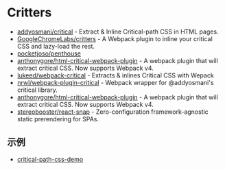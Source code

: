 # Critters

- [addyosmani/critical](https://github.com/addyosmani/critical) - Extract & Inline Critical-path CSS in HTML pages.
- [GoogleChromeLabs/critters](https://github.com/GoogleChromeLabs/critters) - A Webpack plugin to inline your critical CSS and lazy-load the rest.
- [pocketjoso/penthouse](https://github.com/pocketjoso/penthouse)
- [anthonygore/html-critical-webpack-plugin](https://github.com/anthonygore/html-critical-webpack-plugin) - A webpack plugin that will extract critical CSS. Now supports Webpack v4.
- [lukeed/webpack-critical](https://github.com/lukeed/webpack-critical) - Extracts & inlines Critical CSS with Wepack
- [nrwl/webpack-plugin-critical](https://github.com/nrwl/webpack-plugin-critical) - Webpack wrapper for @addyosmani's critical library.
- [anthonygore/html-critical-webpack-plugin](https://github.com/anthonygore/html-critical-webpack-plugin) - A webpack plugin that will extract critical CSS. Now supports Webpack v4.
- [stereobooster/react-snap](https://github.com/stereobooster/react-snap) - Zero-configuration framework-agnostic static prerendering for SPAs.

## 示例

- [critical-path-css-demo](https://github.com/addyosmani/critical-path-css-demo)
